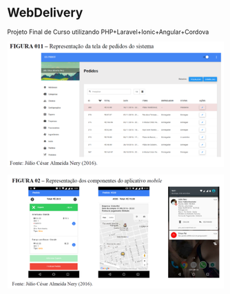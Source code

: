 # WebDelivery
Projeto Final de Curso utilizando PHP+Laravel+Ionic+Angular+Cordova

![Image of WebService](https://github.com/JulioNery/WebDelivery/blob/master/imagetcc2.PNG?raw=true)

![Image of App](https://github.com/JulioNery/WebDelivery/blob/master/imagetcc.PNG?raw=true)
